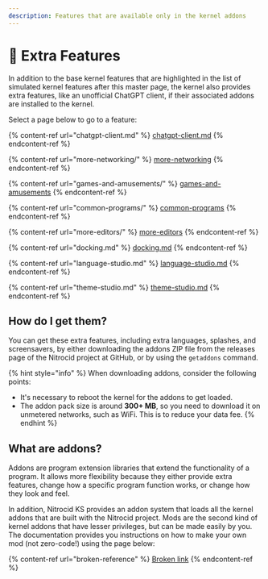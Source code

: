 ```yaml
---
description: Features that are available only in the kernel addons
---
```


# 🌟 Extra Features

In addition to the base kernel features that are highlighted in the list of simulated kernel features after this master page, the kernel also provides extra features, like an unofficial ChatGPT client, if their associated addons are installed to the kernel.

Select a page below to go to a feature:

{% content-ref url="chatgpt-client.md" %}
[chatgpt-client.md](chatgpt-client.md)
{% endcontent-ref %}

{% content-ref url="more-networking/" %}
[more-networking](more-networking/)
{% endcontent-ref %}

{% content-ref url="games-and-amusements/" %}
[games-and-amusements](games-and-amusements/)
{% endcontent-ref %}

{% content-ref url="common-programs/" %}
[common-programs](common-programs/)
{% endcontent-ref %}

{% content-ref url="more-editors/" %}
[more-editors](more-editors/)
{% endcontent-ref %}

{% content-ref url="docking.md" %}
[docking.md](docking.md)
{% endcontent-ref %}

{% content-ref url="language-studio.md" %}
[language-studio.md](language-studio.md)
{% endcontent-ref %}

{% content-ref url="theme-studio.md" %}
[theme-studio.md](theme-studio.md)
{% endcontent-ref %}

## How do I get them?

You can get these extra features, including extra languages, splashes, and screensavers, by either downloading the addons ZIP file from the releases page of the Nitrocid project at GitHub, or by using the `getaddons` command.

{% hint style="info" %}
When downloading addons, consider the following points:

* It's necessary to reboot the kernel for the addons to get loaded.
* The addon pack size is around **300+ MB**, so you need to download it on unmetered networks, such as WiFi. This is to reduce your data fee.
{% endhint %}

## What are addons?

Addons are program extension libraries that extend the functionality of a program. It allows more flexibility because they either provide extra features, change how a specific program function works, or change how they look and feel.

In addition, Nitrocid KS provides an addon system that loads all the kernel addons that are built with the Nitrocid project. Mods are the second kind of kernel addons that have lesser privileges, but can be made easily by you. The documentation provides you instructions on how to make your own mod (not zero-code!) using the page below:

{% content-ref url="broken-reference" %}
[Broken link](broken-reference)
{% endcontent-ref %}
